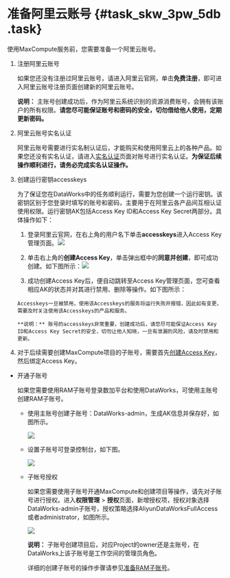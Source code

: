 # 准备阿里云账号 {#task_skw_3pw_5db .task}

使用MaxCompute服务前，您需要准备一个阿里云账号。

1.  注册阿里云账号 

    如果您还没有注册过阿里云账号，请进入阿里云官网，单击**免费注册**，即可进入阿里云账号注册页面创建新的阿里云账号。

    **说明：** 主账号创建成功后，作为阿里云系统识别的资源消费账号，会拥有该账户的所有权限。**请您尽可能保证账号和密码的安全，切勿借给他人使用，定期更新密码。**

2.  阿里云账号实名认证 

    阿里云账号需要进行实名制认证后，才能购买和使用阿里云上的各种产品。如果您还没有实名认证，请进入[实名认证](https://account-intl.console.aliyun.com/#/secure)页面对账号进行实名认证。**为保证后续操作顺利进行，请务必完成实名认证操作。**

3.  创建运行密钥accesskeys 

    为了保证您在DataWorks中的任务顺利运行，需要为您创建一个运行密钥。该密钥区别于您登录时填写的账号和密码，主要用于在阿里云各产品间互相认证使用权限。运行密钥AK包括Access Key ID和Access Key Secret两部分。具体操作如下：

    1.   登录阿里云官网，在右上角的用户名下单击**accesskeys**进入Access Key管理页面。![](http://static-aliyun-doc.oss-cn-hangzhou.aliyuncs.com/assets/img/11942/15520094641361_zh-CN.png)

 
    2.   单击右上角的**创建Access Key**，单击弹出框中的**同意并创建**，即可成功创建。如下图所示：![](http://static-aliyun-doc.oss-cn-hangzhou.aliyuncs.com/assets/img/11942/15520094641363_zh-CN.png)

 
    3.   成功创建Access Key后，便自动跳转至Access Key管理页面，您可查看相应AK的状态并对其进行禁用、删除等操作。如下图所示： 

        Accesskeys一旦被禁用，使用该Accesskeys的服务将运行失败并报错，因此如有变更，需要及时关注使用该Accesskeys的产品和服务。

        **说明：** 账号的accesskeys非常重要，创建成功后，请您尽可能保证Access Key ID和Access Key Secret的安全，切勿让他人知晓，一旦有泄漏的风险，请及时禁用和更新。

4.   对于后续需要创建MaxCompute项目的子账号，需要首先[创建Access Key](../../../../../intl.zh-CN/准备工作/用户使用子账号.md#section_kdx_f4p_r2b)，然后绑定Access Key。 

-   开通子账号

    如果您需要使用RAM子账号登录数加平台和使用DataWorks，可使用主账号创建RAM子账号。

    -   使用主账号创建子账号：DataWorks-admin，生成AK信息并保存好，如图所示。

        ![](http://static-aliyun-doc.oss-cn-hangzhou.aliyuncs.com/assets/img/11942/155200946438878_zh-CN.png)

    -   设置子账号可登录控制台，如下图。

        ![](http://static-aliyun-doc.oss-cn-hangzhou.aliyuncs.com/assets/img/11942/155200946438879_zh-CN.png)

    -   子帐号授权

        如果您需要使用子账号开通MaxCompute和创建项目等操作，请先对子账号进行授权。进入**权限管理** \> **授权**页面，新增授权项，授权对象选择DataWorks-admin子账号，授权策略选择AliyunDataWorksFullAccess或者administrator，如图所示。

        ![](http://static-aliyun-doc.oss-cn-hangzhou.aliyuncs.com/assets/img/11942/155200946438880_zh-CN.png)

        **说明：** 子账号创建项目后，对应Project的owner还是主账号，在DataWorks上该子账号是工作空间的管理员角色。

        详细的创建子账号的操作步骤请参见[准备RAM子账号](../../../../../intl.zh-CN/准备工作/管理员使用云账号/准备RAM子账号.md#)。


